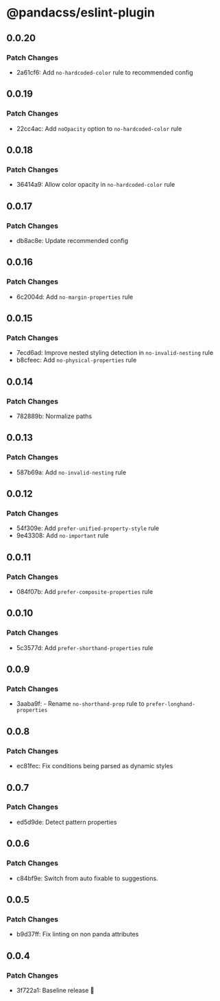 # @pandacss/eslint-plugin

## 0.0.20

### Patch Changes

- 2a61cf6: Add `no-hardcoded-color` rule to recommended config

## 0.0.19

### Patch Changes

- 22cc4ac: Add `noOpacity` option to `no-hardcoded-color` rule

## 0.0.18

### Patch Changes

- 36414a9: Allow color opacity in `no-hardcoded-color` rule

## 0.0.17

### Patch Changes

- db8ac8e: Update recommended config

## 0.0.16

### Patch Changes

- 6c2004d: Add `no-margin-properties` rule

## 0.0.15

### Patch Changes

- 7ecd6ad: Improve nested styling detection in `no-invalid-nesting` rule
- b8cfeec: Add `no-physical-properties` rule

## 0.0.14

### Patch Changes

- 782889b: Normalize paths

## 0.0.13

### Patch Changes

- 587b69a: Add `no-invalid-nesting` rule

## 0.0.12

### Patch Changes

- 54f309e: Add `prefer-unified-property-style` rule
- 9e43308: Add `no-important` rule

## 0.0.11

### Patch Changes

- 084f07b: Add `prefer-composite-properties` rule

## 0.0.10

### Patch Changes

- 5c3577d: Add `prefer-shorthand-properties` rule

## 0.0.9

### Patch Changes

- 3aaba9f: - Rename `no-shorthand-prop` rule to `prefer-longhand-properties`

## 0.0.8

### Patch Changes

- ec81fec: Fix conditions being parsed as dynamic styles

## 0.0.7

### Patch Changes

- ed5d9de: Detect pattern properties

## 0.0.6

### Patch Changes

- c84bf9e: Switch from auto fixable to suggestions.

## 0.0.5

### Patch Changes

- b9d37ff: Fix linting on non panda attributes

## 0.0.4

### Patch Changes

- 3f722a1: Baseline release 🎉

